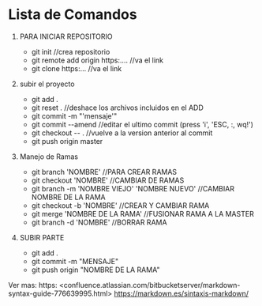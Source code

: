 # Lista de Comandos 
1. PARA INICIAR REPOSITORIO
    * git init                                          //crea repositorio
    * git remote add origin https:....                  //va el link
    * git clone https:...                               //va el link 

2. subir el proyecto
    * git add .
    * git reset .                                       //deshace los archivos incluidos en el ADD
    * git commit -m "'mensaje'"
    * git commit --amend 		                        //editar el ultimo commit (press 'i', 'ESC, :, wq!')
    * git checkout -- . 		                        //vuelve a la version anterior al commit
    * git push origin master 

3. Manejo de Ramas 
    * git branch 'NOMBRE'                               //PARA CREAR RAMAS
    * git checkout 'NOMBRE'                             //CAMBIAR DE RAMAS
    * git branch -m 'NOMBRE VIEJO' 'NOMBRE NUEVO'       //CAMBIAR NOMBRE DE LA RAMA
    * git checkout -b 'NOMBRE'                          //CREAR Y CAMBIAR RAMA
    * git merge 'NOMBRE DE LA RAMA'                     //FUSIONAR RAMA A LA MASTER
    * git branch -d 'NOMBRE'                            //BORRAR RAMA 

4. SUBIR PARTE
    * git add .
    * git commit -m "MENSAJE"
    * git push origin "NOMBRE DE LA RAMA" 

Ver mas:
https: 
<confluence.atlassian.com/bitbucketserver/markdown-syntax-guide-776639995.html>
<https://markdown.es/sintaxis-markdown/>